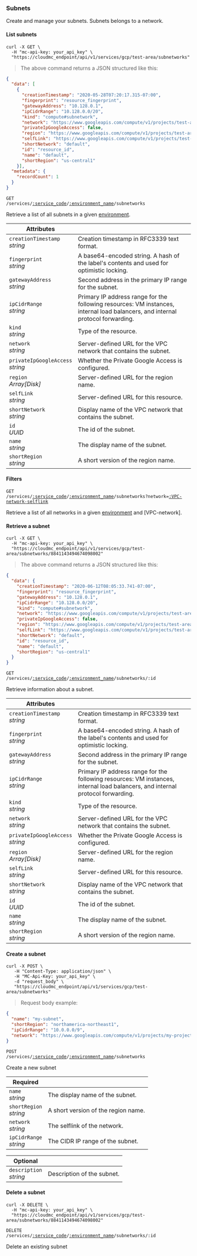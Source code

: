 ### Subnets
Create and manage your subnets. Subnets belongs to a network.

<!-------------------- LIST SUBNETS -------------------->

#### List subnets

```shell
curl -X GET \
  -H "mc-api-key: your_api_key" \
  "https://cloudmc_endpoint/api/v1/services/gcp/test-area/subnetworks"
```
> The above command returns a JSON structured like this:

```json
{
  "data": [
    {
      "creationTimestamp": "2020-05-28T07:20:17.315-07:00",
      "fingerprint": "resource_fingerprint",
      "gatewayAddress": "10.128.0.1",
      "ipCidrRange": "10.128.0.0/20",
      "kind": "compute#subnetwork",
      "network": "https://www.googleapis.com/compute/v1/projects/test-area-oox/global/networks/default",
      "privateIpGoogleAccess": false,
      "region": "https://www.googleapis.com/compute/v1/projects/test-area-oox/regions/us-central1",
      "selfLink": "https://www.googleapis.com/compute/v1/projects/test-area-oox/regions/us-central1/subnetworks/default",
      "shortNetwork": "default",
      "id": "resource_id",
      "name": "default",
      "shortRegion": "us-central1"
    }],
  "metadata": {
    "recordCount": 1
  }
}
```

<code>GET /services/<a href="#administration-service-connections">:service_code</a>/<a href="#administration-environments">:environment_name</a>/subnetworks</code>

Retrieve a list of all subnets in a given [environment](#administration-environments).

Attributes | &nbsp;
------- | -----------
`creationTimestamp`<br/>*string* | Creation timestamp in RFC3339 text format.
`fingerprint`<br/>*string* | A base64-encoded string. A hash of the label's contents and used for optimistic locking.
`gatewayAddress`<br/>*string* | Second address in the primary IP range for the subnet.
`ipCidrRange`<br/>*string* | Primary IP address range for the following resources: VM instances, internal load balancers, and internal protocol forwarding.
`kind`<br/>*string* | Type of the resource.
`network`<br/>*string* | Server-defined URL for the VPC network that contains the subnet.
`privateIpGoogleAccess`<br/>*string* | Whether the Private Google Access is configured.
`region`<br/>*Array[Disk]* | Server-defined URL for the region name.
`selfLink`<br/>*string* | Server-defined URL for this resource.
`shortNetwork`<br/>*string* | Display name of the VPC network that contains the subnet.
`id`<br/>*UUID* | The id of the subnet.
`name`<br/>*string* | The display name of the subnet.
`shortRegion`<br/>*string* | A short version of the region name.

#### Filters

<code>GET /services/<a href="#administration-service-connections">:service_code</a>/<a href="#administration-environments">:environment_name</a>/subnetworks?network=<a href="#VPC-network-selflink">:VPC-network-selflink</a></code>

Retrieve a list of all networks in a given [environment](#administration-environments) and [VPC-network].

<!-------------------- RETRIEVE A SUBNET -------------------->

#### Retrieve a subnet

```shell
curl -X GET \
  -H "mc-api-key: your_api_key" \
  "https://cloudmc_endpoint/api/v1/services/gcp/test-area/subnetworks/8841143494674098002"
```
> The above command returns a JSON structured like this:

```json
{
  "data": {
    "creationTimestamp": "2020-06-12T08:05:33.741-07:00",
    "fingerprint": "resource_fingerprint",
    "gatewayAddress": "10.128.0.1",
    "ipCidrRange": "10.128.0.0/20",
    "kind": "compute#subnetwork",
    "network": "https://www.googleapis.com/compute/v1/projects/test-area-oox/global/networks/default",
    "privateIpGoogleAccess": false,
    "region": "https://www.googleapis.com/compute/v1/projects/test-area-oox/regions/us-central1",
    "selfLink": "https://www.googleapis.com/compute/v1/projects/test-area-oox/regions/us-central1/subnetworks/default",
    "shortNetwork": "default",
    "id": "resource_id",
    "name": "default",
    "shortRegion": "us-central1"
  }
}
```

<code>GET /services/<a href="#administration-service-connections">:service_code</a>/<a href="#administration-environments">:environment_name</a>/subnetworks/:id</code>

Retrieve information about a subnet.

Attributes | &nbsp;
---------- | -----
`creationTimestamp`<br/>*string* | Creation timestamp in RFC3339 text format.
`fingerprint`<br/>*string* | A base64-encoded string. A hash of the label's contents and used for optimistic locking.
`gatewayAddress`<br/>*string* | Second address in the primary IP range for the subnet.
`ipCidrRange`<br/>*string* | Primary IP address range for the following resources: VM instances, internal load balancers, and internal protocol forwarding.
`kind`<br/>*string* | Type of the resource.
`network`<br/>*string* | Server-defined URL for the VPC network that contains the subnet.
`privateIpGoogleAccess`<br/>*string* | Whether the Private Google Access is configured.
`region`<br/>*Array[Disk]* | Server-defined URL for the region name.
`selfLink`<br/>*string* | Server-defined URL for this resource.
`shortNetwork`<br/>*string* | Display name of the VPC network that contains the subnet.
`id`<br/>*UUID* | The id of the subnet.
`name`<br/>*string* | The display name of the subnet.
`shortRegion`<br/>*string* | A short version of the region name.

<!-------------------- CREATE A SUBNET -------------------->

#### Create a subnet

```shell
curl -X POST \
   -H "Content-Type: application/json" \
   -H "MC-Api-Key: your_api_key" \
   -d "request_body" \
   "https://cloudmc_endpoint/api/v1/services/gcp/test-area/subnetworks"
```
> Request body example:

```json
{
  "name": "my-subnet",
  "shortRegion": "northamerica-northeast1",
  "ipCidrRange": "10.0.0.0/9",
  "network": "https://www.googleapis.com/compute/v1/projects/my-project/global/networks/my-network"
}
```

<code>POST /services/<a href="#administration-service-connections">:service_code</a>/<a href="#administration-environments">:environment_name</a>/subnetworks</code>

Create a new subnet

Required | &nbsp;
------- | -----------
`name`<br/>*string* | The display name of the subnet.
`shortRegion`<br/>*string* | A short version of the region name.
`network`<br/>*string* | The selflink of the network.
`ipCidrRange`<br/>*string* | The CIDR IP range of the subnet.

Optional | &nbsp;
------- | -----------
`description`<br/>*string* | Description of the subnet.

<!-------------------- DELETE A SUBNET -------------------->

#### Delete a subnet

```shell
curl -X DELETE \
  -H "mc-api-key: your_api_key" \
  "https://cloudmc_endpoint/api/v1/services/gcp/test-area/subnetworks/8841143494674098002"
```

<code>DELETE /services/<a href="#administration-service-connections">:service_code</a>/<a href="#administration-environments">:environment_name</a>/subnetworks/:id</code>

Delete an existing subnet
